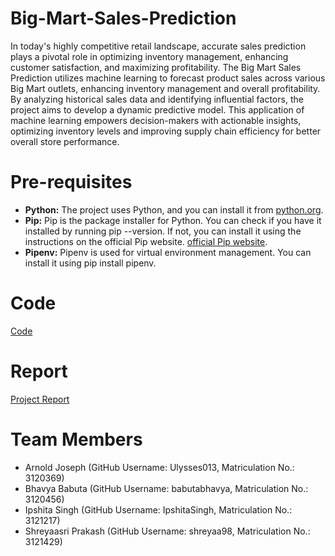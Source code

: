 # Big-Mart-Sales-Prediction
In today's highly competitive retail landscape, accurate sales prediction plays a pivotal role in optimizing inventory management, enhancing customer satisfaction, and maximizing profitability. The Big Mart Sales Prediction utilizes machine learning to forecast product sales across various Big Mart outlets, enhancing inventory management and overall profitability. By analyzing historical sales data and identifying influential factors, the project aims to develop a dynamic predictive model. This application of machine learning empowers decision-makers with actionable insights, optimizing inventory levels and improving supply chain efficiency for better overall store performance.

# Pre-requisites
- **Python:** The project uses Python, and you can install it from
 [python.org](https://www.python.org/).
- **Pip:** Pip is the package installer for Python. You can check if you have it installed by running pip --version. If not, you can install it using the instructions on the official Pip website. [official Pip website](https://pip.pypa.io/en/stable/installation/).
- **Pipenv:** Pipenv is used for virtual environment management. You can install it using pip install pipenv.

# Code 
[Code](https://github.com/babutabhavya/big-mart-sales-prediction/blob/95afd349ff8f5caf0922ae6fc03bcb5193c8d322/main.ipynb)

# Report
[Project Report](https://github.com/babutabhavya/big-mart-sales-prediction/blob/88133693a9dfacfef9a2a0c66dfe8e89a921f558/MLProjectReport.docx)

# Team Members 
- Arnold Joseph (GitHub Username: Ulysses013, Matriculation No.: 3120369) 
- Bhavya Babuta (GitHub Username: babutabhavya, Matriculation No.: 3120456) 
- Ipshita Singh (GitHub Username: IpshitaSingh, Matriculation No.: 3121217) 
- Shreyaasri Prakash (GitHub Username: shreyaa98, Matriculation No.: 3121429) 
